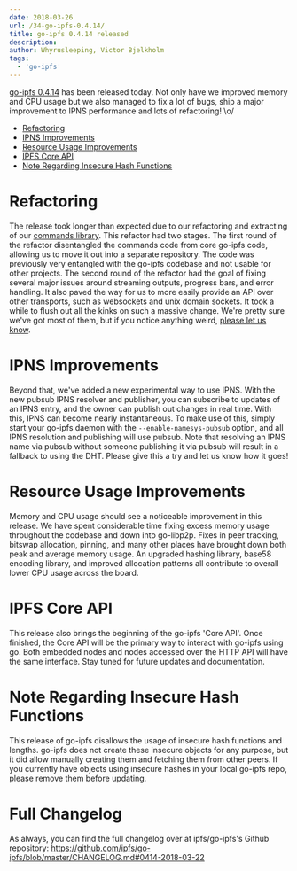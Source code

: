 ```yaml
---
date: 2018-03-26
url: /34-go-ipfs-0.4.14/
title: go-ipfs 0.4.14 released
description:
author: Whyrusleeping, Victor Bjelkholm
tags:
  - 'go-ipfs'
---
```


[go-ipfs 0.4.14](https://dist.ipfs.io/#go-ipfs) has been released today. Not
only have we improved memory and CPU usage but we also managed to fix a lot of
bugs, ship a major improvement to IPNS performance and lots of refactoring! \o/

- [Refactoring](#refactoring)
- [IPNS Improvements](#ipns-improvements)
- [Resource Usage Improvements](#resource-usage-improvements)
- [IPFS Core API](#ipfs-core-api)
- [Note Regarding Insecure Hash Functions](#note-regarding-insecure-hash-functions)

# Refactoring

The release took longer than expected due to our refactoring and extracting of
our [commands library](https://github.com/ipfs/go-ipfs-cmds). This refactor had
two stages. The first round of the refactor disentangled the commands code from
core go-ipfs code, allowing us to move it out into a separate repository. The
code was previously very entangled with the go-ipfs codebase and not usable for
other projects. The second round of the refactor had the goal of fixing several
major issues around streaming outputs, progress bars, and error handling. It
also paved the way for us to more easily provide an API over other transports,
such as websockets and unix domain sockets. It took a while to flush out all
the kinks on such a massive change. We're pretty sure we've got most of them,
but if you notice anything weird,
[please let us know](https://github.com/ipfs/go-ipfs/issues/new).

# IPNS Improvements

Beyond that, we've added a new experimental way to use IPNS. With the new
pubsub IPNS resolver and publisher, you can subscribe to updates of an IPNS
entry, and the owner can publish out changes in real time. With this, IPNS can
become nearly instantaneous. To make use of this, simply start your go-ipfs
daemon with the `--enable-namesys-pubsub` option, and all IPNS resolution and
publishing will use pubsub. Note that resolving an IPNS name via pubsub without
someone publishing it via pubsub will result in a fallback to using the DHT.
Please give this a try and let us know how it goes!

# Resource Usage Improvements

Memory and CPU usage should see a noticeable improvement in this release. We
have spent considerable time fixing excess memory usage throughout the codebase
and down into go-libp2p. Fixes in peer tracking, bitswap allocation, pinning,
and many other places have brought down both peak and average memory usage. An
upgraded hashing library, base58 encoding library, and improved allocation
patterns all contribute to overall lower CPU usage across the board.

# IPFS Core API

This release also brings the beginning of the go-ipfs 'Core API'. Once
finished, the Core API will be the primary way to interact with go-ipfs using
go. Both embedded nodes and nodes accessed over the HTTP API will have the same
interface. Stay tuned for future updates and documentation.

# Note Regarding Insecure Hash Functions

This release of go-ipfs disallows the usage of insecure hash functions and
lengths. go-ipfs does not create these insecure objects for any purpose, but
it did allow manually creating them and fetching them from other peers. If you
currently have objects using insecure hashes in your local go-ipfs repo, please
remove them before updating.

# Full Changelog

As always, you can find the full changelog over at ipfs/go-ipfs's Github
repository:
https://github.com/ipfs/go-ipfs/blob/master/CHANGELOG.md#0414-2018-03-22

